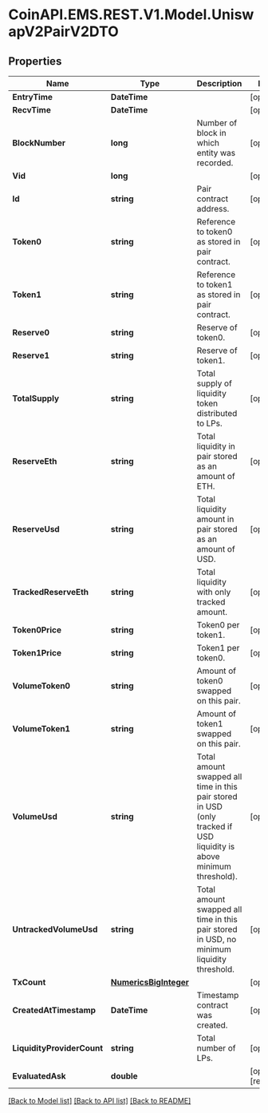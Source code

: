 
# CoinAPI.EMS.REST.V1.Model.UniswapV2PairV2DTO

## Properties

Name | Type | Description | Notes
------------ | ------------- | ------------- | -------------
**EntryTime** | **DateTime** |  | [optional] 
**RecvTime** | **DateTime** |  | [optional] 
**BlockNumber** | **long** | Number of block in which entity was recorded. | [optional] 
**Vid** | **long** |  | [optional] 
**Id** | **string** | Pair contract address. | [optional] 
**Token0** | **string** | Reference to token0 as stored in pair contract. | [optional] 
**Token1** | **string** | Reference to token1 as stored in pair contract. | [optional] 
**Reserve0** | **string** | Reserve of token0. | [optional] 
**Reserve1** | **string** | Reserve of token1. | [optional] 
**TotalSupply** | **string** | Total supply of liquidity token distributed to LPs. | [optional] 
**ReserveEth** | **string** | Total liquidity in pair stored as an amount of ETH. | [optional] 
**ReserveUsd** | **string** | Total liquidity amount in pair stored as an amount of USD. | [optional] 
**TrackedReserveEth** | **string** | Total liquidity with only tracked amount. | [optional] 
**Token0Price** | **string** | Token0 per token1. | [optional] 
**Token1Price** | **string** | Token1 per token0. | [optional] 
**VolumeToken0** | **string** | Amount of token0 swapped on this pair. | [optional] 
**VolumeToken1** | **string** | Amount of token1 swapped on this pair. | [optional] 
**VolumeUsd** | **string** | Total amount swapped all time in this pair stored in USD (only tracked if USD liquidity is above minimum threshold). | [optional] 
**UntrackedVolumeUsd** | **string** | Total amount swapped all time in this pair stored in USD, no minimum liquidity threshold. | [optional] 
**TxCount** | [**NumericsBigInteger**](NumericsBigInteger.md) |  | [optional] 
**CreatedAtTimestamp** | **DateTime** | Timestamp contract was created. | [optional] 
**LiquidityProviderCount** | **string** | Total number of LPs. | [optional] 
**EvaluatedAsk** | **double** |  | [optional] [readonly] 

[[Back to Model list]](../README.md#documentation-for-models)
[[Back to API list]](../README.md#documentation-for-api-endpoints)
[[Back to README]](../README.md)

